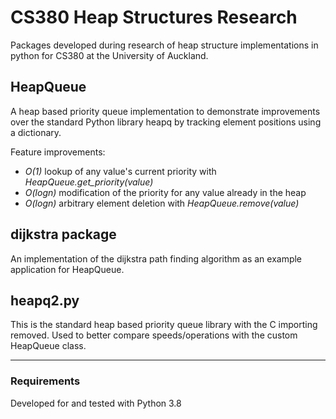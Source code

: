 # CS380 Heap Structures Research
Packages developed during research of heap structure implementations
 in python for CS380 at the University of Auckland.

## HeapQueue
A heap based priority queue implementation to demonstrate improvements
 over the standard Python library heapq by tracking element positions
 using a dictionary.
 
Feature improvements:
* *O(1)* lookup of any value's current priority with *HeapQueue.get_priority(value)*
* *O(logn)* modification of the priority for any value already in the heap
* *O(logn)* arbitrary element deletion with *HeapQueue.remove(value)*

## dijkstra package
An implementation of the dijkstra path finding algorithm as an example
 application for HeapQueue.

## heapq2.py
This is the standard heap based priority queue library with the C importing
removed. Used to better compare speeds/operations with the custom HeapQueue
class.

---
### Requirements
Developed for and tested with Python 3.8
